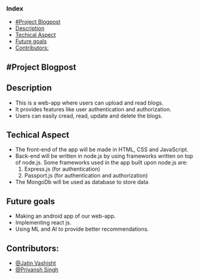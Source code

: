
### Index
- [#Project Blogpost](#project-blogpost)
- [Description](#description)
- [Techical Aspect](#techical-aspect)
- [Future goals](#future-goals)
- [Contributors:](#contributors)

#Project Blogpost
---
## Description
- This is a web-app where users can upload and read blogs.
- It provides features like user authentication and authorization.
- Users can easily cread, read, update and delete the blogs.
  
## Techical Aspect
- The front-end of the app will be made in HTML, CSS and JavaScript.
- Back-end will be written in node.js by using frameworks written on top of node.js. Some frameworks used in the app built upon node.js are:
  1. Express.js (for authentication)
  2. Passport.js (for authentication and authorization)
- The MongoDb will be used as database to store data

## Future goals
- Making an android app of our web-app.
- Implementing react js.
- Using ML and AI to provide better recommendations.
  
## Contributors:
- [@Jatin Vashisht](https://github.com/jatinvashisht1)
- [@Priyansh Singh](https://github.com/priyanshsingh)